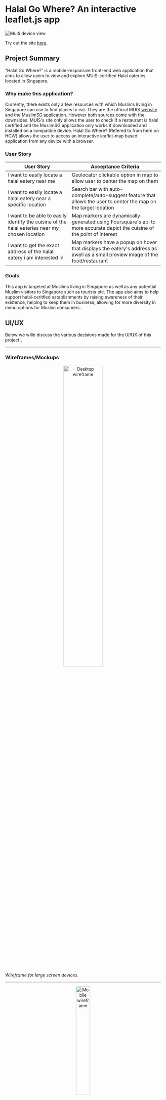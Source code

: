 # **Halal Go Where? An interactive leaflet.js app** 

![Multi device view](https://github.com/RecursiveDev/leaflet-project-halal-eateries-sg/blob/main/readme%20assets/multi-device-view.PNG)

Try out the site [here](https://halalgowhere.netlify.app/).

## Project Summary

"Halal Go Where?" is a mobile-responsive front-end web application that aims to allow users to view and explore MUIS-certified Halal eateries located in Singapore.

### Why make this application?  
Currently, there exists only a few resources with which Muslims living in Singapore can use to find places to eat. They are the official MUIS [website](https://www.muis.gov.sg/Halal/Halal-Certification/Certified-Eating-Establishments#) and the MuslimSG application. However both sources come with the downsides. MUIS's site only allows the user to check if a restaurant is halal certified and the MuslimSG application only works if downloaded and installed on a compatible device. Halal Go Where? (Refered to from here on HGW) allows the user to access an interactive leaflet-map based application from any device with a browser.

### User Story
| User Story | Acceptance Criteria |
| ----------- | ----------- |
| I want to easily locate a halal eatery near me | Geolocator clickable option in map to allow user to center the map on them |
| I want to easily locate a halal eatery near a specific location | Search bar with auto-complete/auto-suggest feature that allows the user to center the map on the target location |
| I want to be able to easily identify the cuisine of the halal eateries near my chosen location | Map markers are dynamically generated using Foursquare's api to more accurate depict the cuisine of the point of interest |
| I want to get the exact address of the halal eatery i am interested in | Map markers have a popup on hover that displays the eatery's address as awell as a small preview image of the food/restaurant |

### Goals  
This app is targeted at Muslims living in Singapore as well as any potential Muslim visitors to Singapore such as tourists etc. The app also aims to help support halal-ceritfied establishments by raising awareness of their existence, helping to keep them in business, allowing for more diversity in menu options for Muslim consumers.

## UI/UX
Below we willd discuss the various decisions made for the UI/UX of this project.,
***
### Wireframes/Mockups  
<p align="center"><img src="https://user-images.githubusercontent.com/31808408/224069121-a38c0a3f-2bca-46b9-a542-17ffbe88603f.png" alt="Desktop wireframe" width="50%"/></p>
<span align="center"><i>Wireframe for large screen devices.</i></span>

***

<p align="center"><img src="https://user-images.githubusercontent.com/31808408/224069788-6d67b2b1-7e19-4c91-a608-69370142dd9e.png" alt="Mobile wireframe" width="30%"/></p>
<span align="center"><i>Wireframe for smaller screen devices.</i></span>

***

### Layout
The layout was chosen to be relatively simple as can be seen from the wireframes. The goal of this was to make the application intuitive and easy to navigate even for non tech-savvy users such as possibly the elderly. This was done with the end goal of making the app more accessible and usable for the target audience.

### Themes/Colors
The app by default loads in nightmode. This was done deliberately due to the rising popularity of dark/night mode themes being used by the modern day end user. However, to allow for flexibility/preference, there are several clickable options in the collapsible navbar to allow the user to choose a theme more to their liking.

The icons were chosen to be green to thematically represent the malay cultural dumppling, the "Ketupat" which is traditionally wrapped in green Pandan leaves.

### Icons
The icons were taken from Foursquare's API allowing the app to be infinitely scalable no matter the number of halal-retaurant geodata is fed into it. Eateries that do not have a matching entry in Foursquare are instead given Foursquare's default restaurant icon of a fork and spoon.

This was done to allow users to understand the cuisine of the eatery at a quick glance without the need to check each one individually.

### Fonts
FontAwesome was used for icons in various positions on the application. The [Pacifico](https://fonts.google.com/specimen/Pacifico) font from Google Fonts was used for styling the sitename next to the logo. [Roboto](https://fonts.google.com/specimen/Roboto) font was used for styling the map-marker popups for a clean, crisp look.





